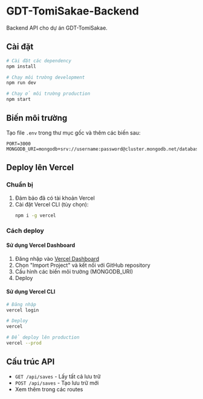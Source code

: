 # GDT-TomiSakae-Backend

Backend API cho dự án GDT-TomiSakae.

## Cài đặt

```bash
# Cài đặt các dependency
npm install

# Chạy môi trường development
npm run dev

# Chạy ở môi trường production
npm start
```

## Biến môi trường

Tạo file `.env` trong thư mục gốc và thêm các biến sau:

```
PORT=3000
MONGODB_URI=mongodb+srv://username:password@cluster.mongodb.net/database
```

## Deploy lên Vercel

### Chuẩn bị

1. Đảm bảo đã có tài khoản Vercel
2. Cài đặt Vercel CLI (tùy chọn):
   ```bash
   npm i -g vercel
   ```

### Cách deploy

#### Sử dụng Vercel Dashboard

1. Đăng nhập vào [Vercel Dashboard](https://vercel.com/dashboard)
2. Chọn "Import Project" và kết nối với GitHub repository
3. Cấu hình các biến môi trường (MONGODB_URI)
4. Deploy

#### Sử dụng Vercel CLI

```bash
# Đăng nhập
vercel login

# Deploy
vercel

# Để deploy lên production
vercel --prod
```

## Cấu trúc API

- `GET /api/saves` - Lấy tất cả lưu trữ
- `POST /api/saves` - Tạo lưu trữ mới
- Xem thêm trong các routes
